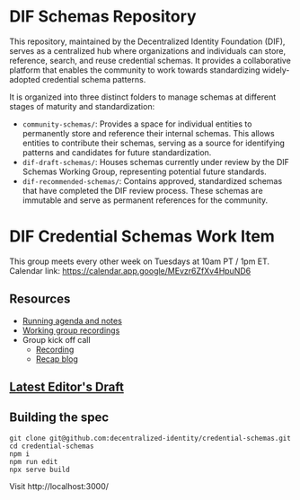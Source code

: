# DIF Schemas Repository

This repository, maintained by the Decentralized Identity Foundation (DIF), serves as a centralized hub where organizations and individuals can store, reference, search, and reuse credential schemas. It provides a collaborative platform that enables the community to work towards standardizing widely-adopted credential schema patterns. 

It is organized into three distinct folders to manage schemas at different stages of maturity and standardization:

- `community-schemas/`: Provides a space for individual entities to permanently store and reference their internal schemas. This allows entities to contribute their schemas, serving as a source for identifying patterns and candidates for future standardization.
- `dif-draft-schemas/`: Houses schemas currently under review by the DIF Schemas Working Group, representing potential future standards.
- `dif-recommended-schemas/`: Contains approved, standardized schemas that have completed the DIF review process. These schemas are immutable and serve as permanent references for the community.

# DIF Credential Schemas Work Item

This group meets every other week on Tuesdays at 10am PT / 1pm ET. Calendar link: https://calendar.app.google/MEvzr6ZfXv4HpuND6

## Resources
- [Running agenda and notes](AGENDA.md)
- [Working group recordings](https://docs.google.com/spreadsheets/d/1wgccmMvIImx30qVE9GhRKWWv3vmL2ZyUauuKx3IfRmA/edit?gid=1791063490#gid=1791063490)
- Group kick off call
  - [Recording](https://youtu.be/9aIIuC9xiWI?feature=shared) 
  - [Recap blog](https://blog.identity.foundation/webinar-streamlining-kyc/) 

## [Latest Editor's Draft](https://identity.foundation/credential-schemas/)

## Building the spec

```
git clone git@github.com:decentralized-identity/credential-schemas.git
cd credential-schemas
npm i
npm run edit
npx serve build
```

Visit http://localhost:3000/
